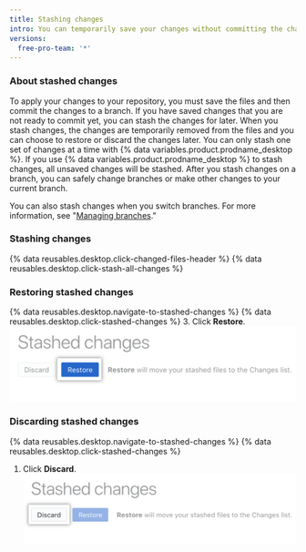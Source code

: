 ```yaml
---
title: Stashing changes
intro: You can temporarily save your changes without committing the changes to a branch by stashing the changes.
versions:
  free-pro-team: '*'
---
```


### About stashed changes

To apply your changes to your repository, you must save the files and then commit the changes to a branch. If you have saved changes that you are not ready to commit yet, you can stash the changes for later. When you stash changes, the changes are temporarily removed from the files and you can choose to restore or discard the changes later. You can only stash one set of changes at a time with {% data variables.product.prodname_desktop %}. If you use {% data variables.product.prodname_desktop %} to stash changes, all unsaved changes will be stashed. After you stash changes on a branch, you can safely change branches or make other changes to your current branch.

You can also stash changes when you switch branches. For more information, see "[Managing branches](/desktop/contributing-to-projects/managing-branches#switching-between-branches)."

### Stashing changes

{% data reusables.desktop.click-changed-files-header %}
{% data reusables.desktop.click-stash-all-changes %}

### Restoring stashed changes

{% data reusables.desktop.navigate-to-stashed-changes %}
{% data reusables.desktop.click-stashed-changes %}
3. Click **Restore**.
  ![Restore stashed changes button](/assets/images/help/desktop/restore-stashed-changes-button.png)

### Discarding stashed changes

{% data reusables.desktop.navigate-to-stashed-changes %}
{% data reusables.desktop.click-stashed-changes %}
1. Click **Discard**.
  ![Discard stashed changes button](/assets/images/help/desktop/discard-stashed-changes-button.png)
